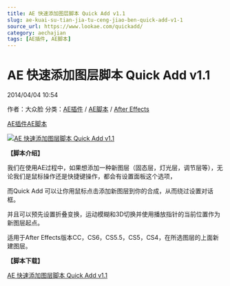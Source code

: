 ```yaml
---
title: AE 快速添加图层脚本 Quick Add v1.1
slug: ae-kuai-su-tian-jia-tu-ceng-jiao-ben-quick-add-v1-1
source_url: https://www.lookae.com/quickadd/
category: aechajian
tags: [AE插件, AE脚本]
---
```

# AE 快速添加图层脚本 Quick Add v1.1

2014/04/04 10:54

作者：大众脸
分类：[AE插件](https://www.lookae.com/after-effects/aechajian/) / [AE脚本](https://www.lookae.com/after-effects/aescripts/) / [After Effects](https://www.lookae.com/after-effects/)

[AE插件](https://www.lookae.com/tag/ae%e6%8f%92%e4%bb%b6/)[AE脚本](https://www.lookae.com/tag/ae%e8%84%9a%e6%9c%ac/)

[![AE 快速添加图层脚本 Quick Add v1.1](https://www.lookae.com/wp-content/uploads/2014/04/Quick-Add-.jpg "AE 快速添加图层脚本 Quick Add v1.1-LookAE.com")](https://www.lookae.com/wp-content/uploads/2014/04/Quick-Add-.jpg)

**【脚本介绍】**

我们在使用AE过程中，如果想添加一种新图层（固态层，灯光层，调节层等），无论我们是鼠标操作还是快捷键操作，都会有设置面板这个选项，

而Quick Add 可以让你用鼠标点击添加新图层到你的合成，从而绕过设置对话框。

并且可以预先设置折叠变换，运动模糊和3D切换并使用播放指针的当前位置作为新图层起点。

适用于After Effects版本CC，CS6，CS5.5，CS5，CS4，在所选图层的上面新建图层。

**【脚本下载】**

[AE 快速添加图层脚本 Quick Add v1.1](https://www.400gb.com/file/61819543)
